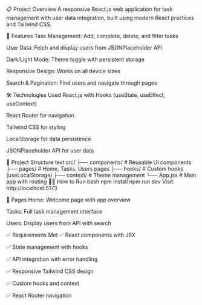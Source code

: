 📋 Project Overview
A responsive React.js web application for task management with user data integration, built using modern React practices and Tailwind CSS.

🚀 Features
Task Management: Add, complete, delete, and filter tasks

User Data: Fetch and display users from JSONPlaceholder API

Dark/Light Mode: Theme toggle with persistent storage

Responsive Design: Works on all device sizes

Search & Pagination: Find users and navigate through pages

🛠️ Technologies Used
React.js with Hooks (useState, useEffect, useContext)

React Router for navigation

Tailwind CSS for styling

LocalStorage for data persistence

JSONPlaceholder API for user data

📁 Project Structure
text
src/
├── components/     # Reusable UI components
├── pages/          # Home, Tasks, Users pages
├── hooks/          # Custom hooks (useLocalStorage)
├── context/        # Theme management
└── App.jsx         # Main app with routing
🏃‍♂️ How to Run
bash
npm install
npm run dev
Visit: http://localhost:5173

📸 Pages
Home: Welcome page with app overview

Tasks: Full task management interface

Users: Display users from API with search

✅ Requirements Met
✅ React components with JSX

✅ State management with hooks

✅ API integration with error handling

✅ Responsive Tailwind CSS design

✅ Custom hooks and context

✅ React Router navigation
